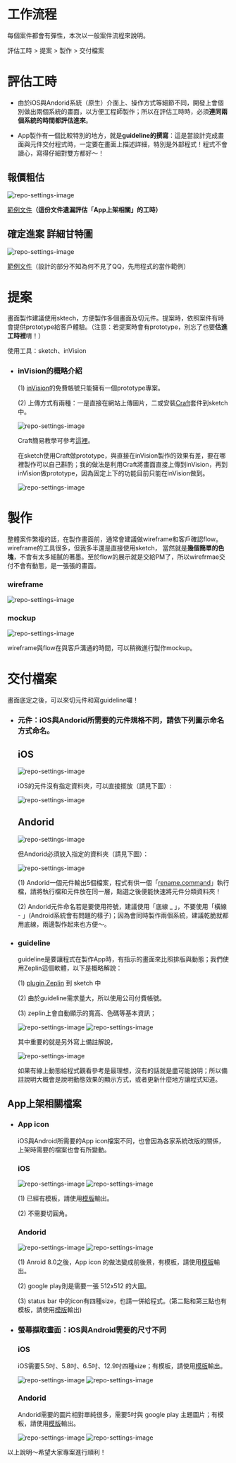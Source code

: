 # 工作流程

每個案件都會有彈性，本次以一般案件流程來說明。

評估工時 > 提案 > 製作 > 交付檔案 

# 評估工時

* 由於iOS與Andorid系統（原生）介面上、操作方式等細節不同，開發上會個別做出兩個系統的畫面，以方便工程師製作；所以在評估工時時，必須**連同兩個系統的時間都評估進來**。

* App製作有一個比較特別的地方，就是**guideline的撰寫**：這是當設計完成畫面與元件交付程式時，一定要在畫面上描述詳細，特別是外部程式！程式不會讀心，寫得仔細對雙方都好～！

## 報價粗估

![repo-settings-image](images/appstar_11.png)

[範例文件](https://docs.google.com/spreadsheets/d/11ycQG_NtNeFtlTk8SYs72BuXE1BZ6bXXk2RA2z5x-L8/edit#gid=20463260)**（這份文件遺漏評估「App上架相關」的工時）**

## 確定進案 詳細甘特圖

![repo-settings-image](images/appstar_12.png)

[範例文件](https://google.gantter.com/gantterforgoogleapps/index.html?fileID=1NgBP57tq9fUbqaOGinUYgB7UW1jw00AB#amode=marketplace&fileID=1NgBP57tq9fUbqaOGinUYgB7UW1jw00AB)（設計的部分不知為何不見了QQ，先用程式的當作範例）

# 提案

畫面製作建議使用sktech，方便製作多個畫面及切元件。提案時，依照案件有時會提供prototype給客戶體驗。（注意：若提案時會有prototype，別忘了也要**估進工時裡**唷！）

使用工具：sketch、inVision

* ### inVision的概略介紹
    (1) [inVision](https://www.invisionapp.com/)的免費帳號只能擁有一個prototype專案。

    (2) 上傳方式有兩種：一是直接在網站上傳圖片，二或安裝[Craft](https://www.invisionapp.com/craft)套件到sketch中。

     ![repo-settings-image](images/appstar_01.png)

    Craft簡易教學可參考[這裡](https://tpu.thinkpower.com.tw/tpu/articleDetails/1207)。

    在sketch使用Craft做prototype，與直接在inVision製作的效果有差，要在哪裡製作可以自己斟酌；我的做法是利用Craft將畫面直接上傳到inVision，再到inVision做prototype，因為固定上下的功能目前只能在inVision做到。

    ![repo-settings-image](images/appstar_13.png)

# 製作

整體案件繁複的話，在製作畫面前，通常會建議做wireframe和客戶確認flow。wireframe的工具很多，但我多半還是直接使用sketch，
當然就是**幾個簡單的色塊**，不會有太多細膩的著墨。至於flow的展示就是交給PM了，所以wirefrmae交付不會有動態，是一張張的畫面。

###  wireframe
![repo-settings-image](images/appstar_02.png)

### mockup
![repo-settings-image](images/appstar_03.png)

wireframe與flow在與客戶溝通的時間，可以稍微進行製作mockup。

# 交付檔案

畫面底定之後，可以來切元件和寫guideline囉！

* ### 元件：iOS與Andorid所需要的元件規格不同，請依下列圖示命名方式命名。

  ## iOS
  ![repo-settings-image](images/appstar_04.png)

  iOS的元件沒有指定資料夾，可以直接擺放（請見下圖）:

  ![repo-settings-image](images/appstar_06.png)

  ## Andorid
  ![repo-settings-image](images/appstar_05.png)

  但Andorid必須放入指定的資料夾（請見下圖）：

  ![repo-settings-image](images/appstar_07.png)

  (1) Andorid一個元件輸出5個檔案，程式有供一個「[rename.command](rename.command)」執行檔，請將執行檔和元件放在同一層，點選之後便能快速將元件分類資料夾！

  (2) Andorid元件命名若是要使用符號，建議使用「底線 _ 」，不要使用「橫線 - 」(Android系統會有問題的樣子)；因為會同時製作兩個系統，建議乾脆就都用底線，兩邊製作起來也方便～。

* ### guideline
    guideline是要讓程式在製作App時，有指示的畫面來比照排版與動態；我們使用Zeplin這個軟體，以下是概略解說：

    (1) [plugin Zeplin](https://support.zeplin.io/en/articles/244927-installing-sketch-plugin) 到 sketch 中

    (2) 由於guideline需求量大，所以使用公司付費帳號。

    (3) zeplin上會自動顯示的寬高、色碼等基本資訊；

    ![repo-settings-image](images/appstar_08.png)   ![repo-settings-image](images/appstar_09.png)

    其中重要的就是另外寫上備註解說，

    ![repo-settings-image](images/appstar_10.png)

    如果有線上動態給程式觀看參考是最理想，沒有的話就是盡可能說明；所以備註說明大概會是說明動態效果的顯示方式，或者更新什麼地方讓程式知道。
  
## App上架相關檔案
* ### App icon

  iOS與Android所需要的App icon檔案不同，也會因為各家系統改版的關係，上架時需要的檔案也會有所變動。

  ### iOS

    ![repo-settings-image](images/appstar_16.png) ![repo-settings-image](images/appstar_14.png)

    (1) 已經有模板，請使用[模版](App_Icon_ios.sketch)輸出。
  
    (2) 不需要切圓角。

    ### Andorid

     ![repo-settings-image](images/appstar_17.png)  ![repo-settings-image](images/appstar_15.png) 

     (1) Anroid 8.0之後，App icon 的做法變成前後景，有模板，請使用[模版](ic_launcher.sketch)輸出。

     (2) google play則是需要一張 512x512 的大圖。

     (3) status bar 中的icon有四種size，也請一併給程式。(第二點和第三點也有模板，請使用[模版](status_bar_android.sketch)輸出)


* ### 螢幕擷取畫面：iOS與Android需要的尺寸不同

  ### iOS
  
  iOS需要5.5吋、5.8吋、6.5吋、12.9吋四種size；有模板，請使用[模版](ios_螢幕擷取畫面.ai)輸出。

  ![repo-settings-image](images/appstar_20.png) ![repo-settings-image](images/appstar_19.png)


  ### Andorid

  Andorid需要的圖片相對單純很多，需要5吋與 google play 主題圖片；有模板，請使用[模版](andriod_螢幕擷取畫面.ai)輸出。

  ![repo-settings-image](images/appstar_18.png) ![repo-settings-image](images/appstar_21.png)


以上說明～希望大家專案進行順利！


 
